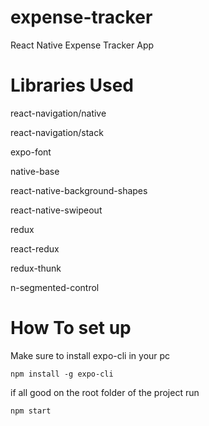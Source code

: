 # expense-tracker
React Native Expense Tracker App


# Libraries Used 
 react-navigation/native
 
 react-navigation/stack
 
 expo-font
 
 native-base
 
 react-native-background-shapes
 
 react-native-swipeout
 
 redux
 
 react-redux 
 
 redux-thunk
 
 n-segmented-control


# How To set up
Make sure to install expo-cli in your pc 

`npm install -g expo-cli`

if all good on the root folder of the project run

`npm start`


